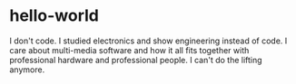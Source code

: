 # hello-world
I don't code. I studied electronics and show engineering instead of code. I care about multi-media software and how it all fits together with professional hardware and professional people. I can't do the lifting anymore.
